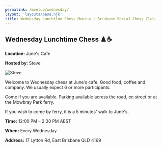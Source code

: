 ```yaml
---
permalink: /meetup/wednesday/
layout: 'layouts/base.njk'
title: Wednesday Lunchtime Chess Meetup | Brisbane Social Chess Club
---
```


<section class="px-4 max-w-3xl">
  <h2 class="text-center text-xl md:text-2xl font-semibold text-indigo-200 mb-3">
    Wednesday Lunchtime Chess ♟️☕
  </h2>
  <p class="text-gray-200 text-sm"><strong>Location:</strong> June's Cafe</p>
  <p class="text-gray-200 text-sm"><strong>Hosted by:</strong> Steve</p>
  <div class="flex justify-center mt-2">
    <img
      src="https://avatars.githubusercontent.com/u/873384?s=400&v=4"
      alt="Steve"
      class="max-w-[150px] rounded-lg"
    />
  </div>
  <p class="text-sm leading-relaxed">
  Welcome to Wednesday chess at June's cafe. Good food, coffee and company. We usually expect 6 or more participants.
  </p>
  <p class="text-sm leading-relaxed">
    Come if you are available. Parking available across the road, on street or at the Mowbray Park ferry.
  </p>
  <p class="text-sm leading-relaxed">
    If you wish to come by ferry, it is a 5 minutes' walk to June's.
  </p>
  </p>
  <p class="text-gray-200 text-sm"><strong>Time:</strong> 12:00 PM – 2:30 PM AEST</p>
  <p class="text-gray-200 text-sm"><strong>When:</strong> Every Wednesday</p>
  <p class="text-gray-200 text-sm"><strong>Address:</strong> 17 Lytton Rd, East Brisbane QLD 4169</p>
  <div class="mt-4">
    <!-- Map placeholder -->
    <!-- Replace with iframe if needed -->
  </div>
</section>
